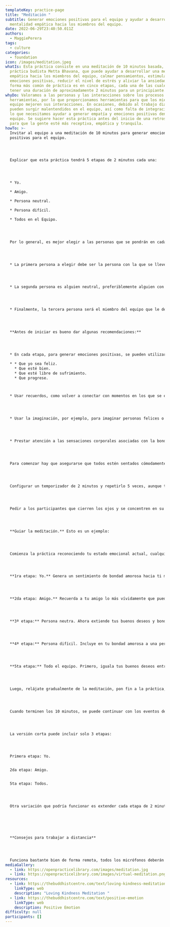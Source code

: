 ```yaml
---
templateKey: practice-page
title: "Meditación "
subtitle: Generar emociones positivas para el equipo y ayudar a desarrollar una
  mentalidad empática hacia los miembros del equipo.
date: 2022-06-29T23:40:50.011Z
authors:
  - MaggiePerera
tags:
  - culture
categories: 
  - foundation
icon: /images/meditation.jpeg
whatIs: Esta práctica consiste en una meditación de 10 minutos basada, en la
  práctica budista Metta Bhavana, que puede ayudar a desarrollar una mentalidad
  empática hacia los miembros del equipo, calmar pensamientos, estimular
  emociones positivas, reducir el nivel de estrés y aliviar la ansiedad. La
  forma más común de práctica es en cinco etapas, cada una de las cuales puede
  tener una duración de aproximadamente 2 minutos para un principiante.
whyDo: Valoramos a las personas y las interacciones sobre los procesos y
  herramientas, por lo que proporcionamos herramientas para que los miembros del
  equipo mejoren sus interacciones. En ocasiones, debido al trabajo diario,
  pueden surgir malentendidos en el equipo, así como falta de integración, por
  lo que necesitamos ayudar a generar empatía y emociones positivas dentro del
  equipo. Se sugiere hacer esta práctica antes del inicio de una retrospectiva,
  para que la gente esté más receptiva, empática y tranquila.
howTo: >-
  Invitar al equipo a una meditación de 10 minutos para generar emociones
  positivas para el equipo.




  Explicar que esta práctica tendrá 5 etapas de 2 minutos cada una:




  * Yo.

  * Amigo.

  * Persona neutral.

  * Persona difícil.

  * Todos en el Equipo.




  Por lo general, es mejor elegir a las personas que se pondrán en cada etapa antes de comenzar la meditación para no distraer la mente durante la práctica. Entonces, es necesario pedir a los participantes que elijan tres miembros del equipo en sus mentes:




  * La primera persona a elegir debe ser la persona con la que se lleve mejor del equipo. Puede ser alguien a quien consideren su amigo.




  * La segunda persona es alguien neutral, preferiblemente alguien con quien tenga algún contacto pero por quien no tenga sentimientos particulares de agrado o desagrado. Puede ser la persona con la que tenga menos contacto en el equipo.




  * Finalmente, la tercera persona será el miembro del equipo que le desagrade; alguien con quien puede haber tenido un problema o desacuerdo: alguien con quien puede ser difícil trabajar. También tenga en cuenta que desear el bien no implica necesariamente la aprobación de ninguno de los comportamientos específicos de la persona difícil.




  **Antes de iniciar es bueno dar algunas recomendaciones:**




  * En cada etapa, para generar emociones positivas, se pueden utilizar frases para enfocar la intención, como:

  * * Que yo sea feliz.
    * Que esté bien.
    * Que esté libre de sufrimiento.
    * Que progrese.



  * Usar recuerdos, como volver a conectar con momentos en los que se experimentó una actitud de bondad amorosa en el pasado.




  * Usar la imaginación, por ejemplo, para imaginar personas felices o bien o incluirlas en cálidos rayos de luz.




  * Prestar atención a las sensaciones corporales asociadas con la bondad amorosa, por ejemplo, apertura, calidez y relajación.




  Para comenzar hay que asegurarse que todos estén sentados cómodamente.




  Configurar un temporizador de 2 minutos y repetirlo 5 veces, aunque también se puede utilizar una aplicación de meditación (por ejemplo, Insight Timer; tiene un temporizador con campanas de meditación programables).




  Pedir a los participantes que cierren los ojos y se concentren en su respiración. Sugerir que inhalen y exhalen por  la nariz lentamente.




  **Guiar la meditación.** Esto es un ejemplo:




  Comienza la práctica reconociendo tu estado emocional actual, cualquiera que sea este. Luego, es útil buscar cualquier elemento de bondad, aprecio o buenos deseos y pensar en ellos con una visión que los ayude a mejorar.




  **1ra etapa: Yo.** Genera un sentimiento de bondad amorosa hacia ti mismo. Empieza por tomar conciencia de ti mismo y concentrarte en los sentimientos de paz, calma y tranquilidad. Luego, deja que estos crezcan en sentimientos de fuerza y ​​confianza y se desarrollen como amor dentro de tu corazón. Puedes usar una imagen, como una luz dorada que invade tu cuerpo, o una frase como "que esté bien, que sea feliz", que puede repetirse. Éstas son formas de estimular el sentimiento de bondad amorosa hacia ti mismo.




  **2da etapa: Amigo.** Recuerda a tu amigo lo más vívidamente que puedas y piensa en sus buenas cualidades. Siente tu conexión con tu amigo y tu amor por él / ella, y anímalos a crecer repitiendo "que esté bien"; que él / ella sea feliz. También puedes usar una visualización, como una luz brillante desde tu corazón hacia él / ella. Estas técnicas se puden usar en las dos etapas siguientes.




  **3ª etapa:** Persona neutra. Ahora extiende tus buenos deseos y bondad amorosa hacia una persona 'neutral', preferiblemente alguien con quien tengas algún contacto pero por quien no tengas sentimientos particulares de agrado o disgusto, puede ser alguien a quien no conoces bien pero enfocate en su entorno: "Que sea feliz, que esté bien".




  **4ª etapa:** Persona difícil. Incluye en tu bondad amorosa a una persona que no te agrada o con la que actualmente tienes dificultades: "Que él / ella sea feliz, que esté bien". Tratando de no dejarse atrapar por ningún sentimiento de odio, piensa en él / ella de manera positiva y envíale tus emociones positivas también.




  **5ta etapa:** Todo el equipo. Primero, iguala tus buenos deseos entre las cuatro personas hasta ahora: tu mismo, el amigo, la persona neutral y la persona difícil. A continuación, amplía gradualmente el buen deseo para incluir a todos los miembros del equipo. Imagina una sensación de oleadas de bondad amorosa que se extienden desde tu corazón hacia el equipo: que seamos felices, que estemos bien.




  Luego, relájate gradualmente de la meditación, pon fin a la práctica, abre los ojos lentamente.




  Cuando terminen los 10 minutos, se puede continuar con los eventos del sprint.




  La versión corta puede incluir solo 3 etapas:




  Primera etapa: Yo.


  2da etapa: Amigo.


  5ta etapa: Todos.




  Otra variación que podría funcionar es extender cada etapa de 2 minutos a 5 minutos, cuando ya se ha realizado con regularidad la práctica.






  **Consejos para trabajar a distancia**




  Funciona bastante bien de forma remota, todos los micrófonos deberán estar silenciados y se sugiere que los participantes estén en una habitación tranquila con la puerta cerrada.
mediaGallery:
  - link: https://openpracticelibrary.com/images/meditation.jpg
  - link: https://openpracticelibrary.com/images/virtual-meditation.png
resources:
  - link: https://thebuddhistcentre.com/text/loving-kindness-meditation
    linkType: web
    description: "Loving Kindness Meditation "
  - link: https://thebuddhistcentre.com/text/positive-emotion
    linkType: web
    description: Positive Emotion
difficulty: null
participants: []
---
```

